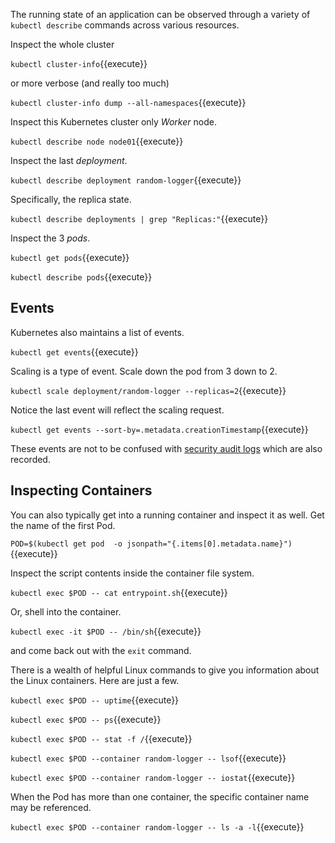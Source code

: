 The running state of an application can be observed through a variety of `kubectl describe` commands across various resources.

Inspect the whole cluster

`kubectl cluster-info`{{execute}}

or more verbose (and really too much)

`kubectl cluster-info dump --all-namespaces`{{execute}}

Inspect this Kubernetes cluster only _Worker_ node.

`kubectl describe node node01`{{execute}}

Inspect the last _deployment_.

`kubectl describe deployment random-logger`{{execute}}

Specifically, the replica state.

`kubectl describe deployments | grep "Replicas:"`{{execute}}

Inspect the 3 _pods_.

`kubectl get pods`{{execute}}

`kubectl describe pods`{{execute}}

## Events ##

Kubernetes also maintains a list of events.

`kubectl get events`{{execute}}

Scaling is a type of event. Scale down the pod from 3 down to 2.

`kubectl scale deployment/random-logger --replicas=2`{{execute}}

Notice the last event will reflect the scaling request.

`kubectl get events --sort-by=.metadata.creationTimestamp`{{execute}}

These events are not to be confused with [security audit logs](https://kubernetes.io/docs/tasks/debug-application-cluster/audit/) which are also recorded.

## Inspecting Containers ##

You can also typically get into a running container and inspect it as well. Get the name of the first Pod.

`POD=$(kubectl get pod  -o jsonpath="{.items[0].metadata.name}")`{{execute}}

Inspect the script contents inside the container file system.

`kubectl exec $POD -- cat entrypoint.sh`{{execute}}

Or, shell into the container.

`kubectl exec -it $POD -- /bin/sh`{{execute}}

and come back out with the `exit` command.

There is a wealth of helpful Linux commands to give you information about the Linux containers. Here are just a few.

`kubectl exec $POD -- uptime`{{execute}}

`kubectl exec $POD -- ps`{{execute}}

`kubectl exec $POD -- stat -f /`{{execute}}

`kubectl exec $POD --container random-logger -- lsof`{{execute}}

`kubectl exec $POD --container random-logger -- iostat`{{execute}}

When the Pod has more than one container, the specific container name may be referenced.

`kubectl exec $POD --container random-logger -- ls -a -l`{{execute}}
